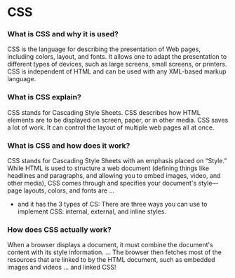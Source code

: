 # CSS

### What is CSS and why it is used?
CSS is the language for describing the presentation of Web pages, including colors, layout, and fonts. It allows one to adapt the presentation to different types of devices, such as large screens, small screens, or printers. CSS is independent of HTML and can be used with any XML-based markup language.

### What is CSS explain?
CSS stands for Cascading Style Sheets. CSS describes how HTML elements are to be displayed on screen, paper, or in other media. CSS saves a lot of work. It can control the layout of multiple web pages all at once.

### What is CSS and how does it work?
CSS stands for Cascading Style Sheets with an emphasis placed on “Style.” While HTML is used to structure a web document (defining things like headlines and paragraphs, and allowing you to embed images, video, and other media), CSS comes through and specifies your document's style—page layouts, colors, and fonts are ...
* and it has the 3 types of CS:
There are three ways you can use to implement CSS: internal, external, and inline styles.

### How does CSS actually work?
 When a browser displays a document, it must combine the document's content with its style information. ... The browser then fetches most of the resources that are linked to by the HTML document, such as embedded images and videos ... and linked CSS!
 
